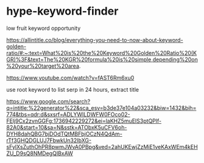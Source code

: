 # hype-keyword-finder

low fruit keyword opportunity

https://allintitle.co/blog/everything-you-need-to-now-about-keyword-golden-ratio/#:~:text=What%20is%20the%20Keyword%20Golden%20Ratio%20(KGR)%3F&text=The%20KGR%20formula%20is%20simple,depending%20on%20your%20target%20area.


https://www.youtube.com/watch?v=fAST6Rm6xu0


use root keyword to list serp in 24 hours, extract title 

https://www.google.com/search?q=intitle:%22generator%22&sca_esv=b3de37e104a03232&biw=1432&bih=774&tbs=qdr:d&sxsrf=ADLYWILDWFW0FOco02-FElj9Cx2zvnGGFg:1736942229272&ei=laKHZ5muEIS3ptQPlf-82A0&start=10&sa=N&sstk=ATObxK5uCFV6oh-DYH8dahQBG7bjDOdTQtMBFbjOCzN4QdAm-rTf3GHQDGLUJ7FbwkUn32IbXG-sFylXsZuthOhPR8pwmJWvA0PBpg&ved=2ahUKEwjZzMiE1veKAxWEm4kEHZU_D9sQ8NMDegQIBxAW


